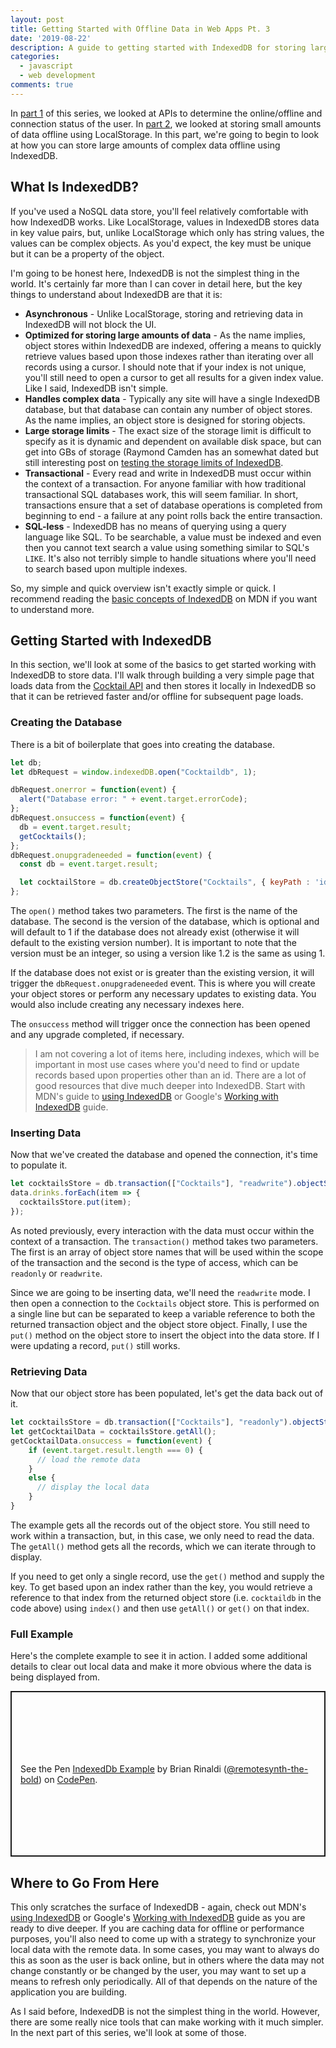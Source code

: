 ```yaml
---
layout: post
title: Getting Started with Offline Data in Web Apps Pt. 3
date: '2019-08-22'
description: A guide to getting started with IndexedDB for storing large amounts of complex data offline.
categories:
  - javascript
  - web development
comments: true
---
```


In [part 1](https://dev.to/remotesynth/getting-started-with-offline-data-in-web-apps-pt-1-136a) of this series, we looked at APIs to determine the online/offline and connection status of the user. In [part 2](https://dev.to/remotesynth/getting-started-with-offline-data-in-web-apps-pt-2-39o2), we looked at storing small amounts of data offline using LocalStorage. In this part, we're going to begin to look at how you can store large amounts of complex data offline using IndexedDB.

## What Is IndexedDB?

If you've used a NoSQL data store, you'll feel relatively comfortable with how IndexedDB works. Like LocalStorage, values in IndexedDB stores data in key value pairs, but, unlike LocalStorage which only has string values, the values can be complex objects. As you'd expect, the key must be unique but it can be a property of the object.

I'm going to be honest here, IndexedDB is not the simplest thing in the world. It's certainly far more than I can cover in detail here, but the key things to understand about IndexedDB are that it is:

* **Asynchronous** - Unlike LocalStorage, storing and retrieving data in IndexedDB will not block the UI.
* **Optimized for storing large amounts of data** - As the name implies, object stores within IndexedDB are indexed, offering a means to quickly retrieve values based upon those indexes rather than iterating over all records using a cursor. I should note that if your index is not unique, you'll still need to open a cursor to get all results for a given index value. Like I said, IndexedDB isn't simple.
* **Handles complex data** - Typically any site will have a single IndexedDB database, but that database can contain any number of object stores. As the name implies, an object store is designed for storing objects.
* **Large storage limits** - The exact size of the storage limit is difficult to specify as it is dynamic and dependent on available disk space, but can get into GBs of storage (Raymond Camden has an somewhat dated but still interesting post on [testing the storage limits of IndexedDB](https://www.raymondcamden.com/2015/04/17/indexeddb-and-limits).
* **Transactional** - Every read and write in IndexedDB must occur within the context of a transaction. For anyone familiar with how traditional transactional SQL databases work, this will seem familiar. In short, transactions ensure that a set of database operations is completed from beginning to end - a failure at any point rolls back the entire transaction. 
* **SQL-less** - IndexedDB has no means of querying using a query language like SQL. To be searchable, a value must be indexed and even then you cannot text search a value using something similar to SQL's `LIKE`. It's also not terribly simple to handle situations where you'll need to search based upon multiple indexes.

So, my simple and quick overview isn't exactly simple or quick. I recommend reading the [basic concepts of IndexedDB](https://developer.mozilla.org/en-US/docs/Web/API/IndexedDB_API/Basic_Concepts_Behind_IndexedDB) on MDN if you want to understand more.

## Getting Started with IndexedDB

In this section, we'll look at some of the basics to get started working with IndexedDB to store data. I'll walk through building a very simple page that loads data from the [Cocktail API](https://www.thecocktaildb.com/api.php) and then stores it locally in IndexedDB so that it can be retrieved faster and/or offline for subsequent page loads.

### Creating the Database

There is a bit of boilerplate that goes into creating the database.

```javascript
let db;
let dbRequest = window.indexedDB.open("Cocktaildb", 1);

dbRequest.onerror = function(event) {
  alert("Database error: " + event.target.errorCode);
};
dbRequest.onsuccess = function(event) {
  db = event.target.result;
  getCocktails();
};
dbRequest.onupgradeneeded = function(event) { 
  const db = event.target.result;

  let cocktailStore = db.createObjectStore("Cocktails", { keyPath : 'idDrink' });
};
```

The `open()` method takes two parameters. The first is the name of the database. The second is the version of the database, which is optional and will default to 1 if the database does not already exist (otherwise it will default to the existing version number). It is important to note that the version must be an integer, so using a version like 1.2 is the same as using 1.

If the database does not exist or is greater than the existing version, it will trigger the `dbRequest.onupgradeneeded` event. This is where you will create your object stores or perform any necessary updates to existing data. You would also include creating any necessary indexes here.

The `onsuccess` method will trigger once the connection has been opened and any upgrade completed, if necessary.

> I am not covering a lot of items here, including indexes, which will be important in most use cases where you'd need to find or update records based upon properties other than an id. There are a lot of good resources that dive much deeper into IndexedDB. Start with MDN's guide to [using IndexedDB](https://developer.mozilla.org/en-US/docs/Web/API/IndexedDB_API/Using_IndexedDB) or Google's [Working with IndexedDB](https://developers.google.com/web/ilt/pwa/working-with-indexeddb) guide.

### Inserting Data

Now that we've created the database and opened the connection, it's time to populate it.

```javascript
let cocktailsStore = db.transaction(["Cocktails"], "readwrite").objectStore("Cocktails");
data.drinks.forEach(item => {
  cocktailsStore.put(item);
});
```

As noted previously, every interaction with the data must occur within the context of a transaction. The `transaction()` method takes two parameters. The first is an array of object store names that will be used within the scope of the transaction and the second is the type of access, which can be `readonly` or `readwrite`.

Since we are going to be inserting data, we'll need the `readwrite` mode. I then open a connection to the `Cocktails` object store. This is performed on a single line but can be separated to keep a variable reference to both the returned transaction object and the object store object. Finally, I use the `put()` method on the object store to insert the object into the data store. If I were updating a record, `put()` still works.

### Retrieving Data

Now that our object store has been populated, let's get the data back out of it.

```javascript
let cocktailsStore = db.transaction(["Cocktails"], "readonly").objectStore("Cocktails");
let getCocktailData = cocktailsStore.getAll();
getCocktailData.onsuccess = function(event) {
	if (event.target.result.length === 0) {
	  // load the remote data
	}
	else {
	  // display the local data
	}
}
```

The example gets all the records out of the object store. You still need to work within a transaction, but, in this case, we only need to read the data. The `getAll()` method gets all the records, which we can iterate through to display.

If you need to get only a single record, use the `get()` method and supply the key. To get based upon an index rather than the key, you would retrieve a reference to that index from the returned object store (i.e. `cocktaildb` in the code above) using `index()` and then use `getAll()` or `get()` on that index.

### Full Example

Here's the complete example to see it in action. I added some additional details to clear out local data and make it more obvious where the data is being displayed from.

<p class="codepen" data-height="265" data-theme-id="0" data-default-tab="js,result" data-user="remotesynth-the-bold" data-slug-hash="RXyBeJ" style="height: 265px; box-sizing: border-box; display: flex; align-items: center; justify-content: center; border: 2px solid; margin: 1em 0; padding: 1em;" data-pen-title="IndexedDb Example">
  <span>See the Pen <a href="https://codepen.io/remotesynth-the-bold/pen/RXyBeJ/">
  IndexedDb Example</a> by Brian Rinaldi (<a href="https://codepen.io/remotesynth-the-bold">@remotesynth-the-bold</a>)
  on <a href="https://codepen.io">CodePen</a>.</span>
</p>
<script async src="https://static.codepen.io/assets/embed/ei.js"></script>

## Where to Go From Here

This only scratches the surface of IndexedDB - again, check out MDN's [using IndexedDB](https://developer.mozilla.org/en-US/docs/Web/API/IndexedDB_API/Using_IndexedDB) or Google's [Working with IndexedDB](https://developers.google.com/web/ilt/pwa/working-with-indexeddb) guide as you are ready to dive deeper. If you are caching data for offline or performance purposes, you'll also need to come up with a strategy to synchronize your local data with the remote data. In some cases, you may want to  always do this as soon as the user is back online, but in others where the data may not change constantly or be changed by the user, you may want to set up a means to refresh only periodically. All of that depends on the nature of the application you are building.

As I said before, IndexedDB is not the simplest thing in the world. However, there are some really nice tools that can make working with it much simpler. In the next part of this series, we'll look at some of those.